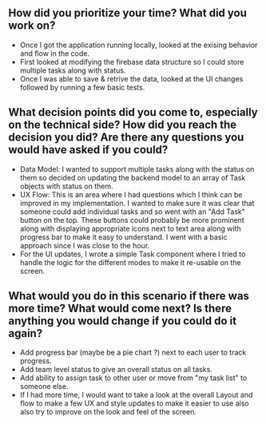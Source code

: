 ## How did you prioritize your time? What did you work on?

- Once I got the application running locally, looked at the exising behavior and flow in the code.
- First looked at modifying the firebase data structure so I could store multiple tasks along with status.
- Once I was able to save & retrive the data, looked at the UI changes followed by running a few basic tests.

## What decision points did you come to, especially on the technical side? How did you reach the decision you did? Are there any questions you would have asked if you could?

- Data Model: I wanted to support multiple tasks along with the status on them so decided on updating the backend model to an array of Task objects with status on them.
- UX Flow: This is an area where I had questions which I think can be improved in my implementation. I wanted to make sure it was clear that someone could add individual tasks and so went with an "Add Task" button on the top. These buttons could probably be more prominent along with displaying appropriate icons next to text area along with progress bar to make it easy to understand. I went with a basic approach since I was close to the hour.
- For the UI updates, I wrote a simple Task component where I tried to handle the logic for the different modes to make it re-usable on the screen.

## What would you do in this scenario if there was more time? What would come next? Is there anything you would change if you could do it again?

- Add progress bar (maybe be a pie chart ?) next to each user to track progress.
- Add team level status to give an overall status on all tasks.
- Add ability to assign task to other user or move from "my task list" to someone else.
- If I had more time, I would want to take a look at the overall Layout and flow to make a few UX and style updates to make it easier to use also also try to improve on the look and feel of the screen.
